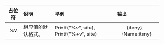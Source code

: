 <!DOCTYPE html>
<html>

	

<table>
	<thead>
	<tr>
		<th align="center">占位符</th>
		<th align="left">说明</th>
		<th align="left">举例</th>
		<th align="left">输出</th>
	</tr>
	</thead>
	<tbody>
	<tr>
		<td align="center">%v</td>
		<td align="left">相应值的默认格式。</td>
		<td align="left">Printf("%v", site)，Printf("%+v", site)</td>
		<td align="center">{iteny}，{Name:iteny}</td>
	</tr>
	</tbody>
</table>  

</html>
                       

